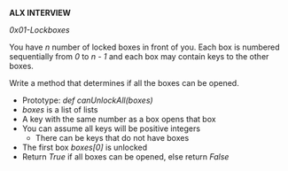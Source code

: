 __ALX INTERVIEW__

_0x01-Lockboxes_

You have _n_ number of locked boxes in front of you. Each box is numbered sequentially from _0_ to _n - 1_ and each box may contain keys to the other boxes.<br>

Write a method that determines if all the boxes can be opened.

- Prototype: _def canUnlockAll(boxes)_
- _boxes_ is a list of lists
- A key with the same number as a box opens that box
- You can assume all keys will be positive integers
	- There can be keys that do not have boxes
- The first box _boxes[0]_ is unlocked
- Return _True_ if all boxes can be opened, else return _False_

